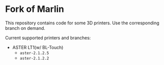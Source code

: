 # Fork of Marlin

This repository contains code for some 3D printers. Use the corresponding branch on demand.

Current supported printers and branches:

- ASTER LT1(w/ BL-Touch)
    - `aster-2.1.2.5`
    - `aster-2.1.2.2`

